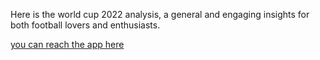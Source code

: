 Here is the world cup 2022 analysis, a general and engaging insights for both football lovers and enthusiasts.

[you can reach the app here](https://letters-of-michael-world-cup-world-taa1sd.streamlit.app)
